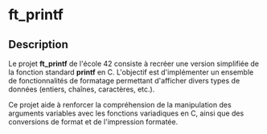 # **ft_printf**

## **Description**

Le projet **ft_printf** de l'école 42 consiste à recréer une version simplifiée de la fonction standard **printf** en C. L'objectif est d'implémenter un ensemble de fonctionnalités de formatage permettant d'afficher divers types de données (entiers, chaînes, caractères, etc.).

Ce projet aide à renforcer la compréhension de la manipulation des arguments variables avec les fonctions variadiques en C, ainsi que des conversions de format et de l'impression formatée.
